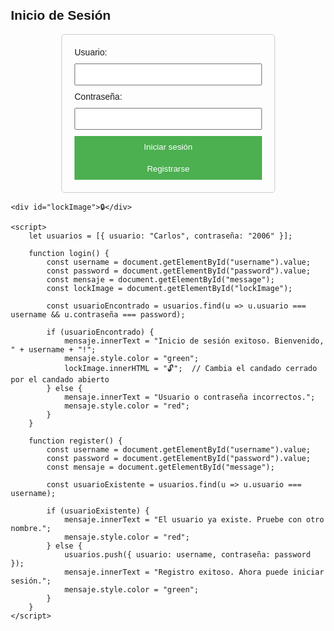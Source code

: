 
<html>
<head>
    <meta charset="UTF-8">
    <title>Inicio de Sesión</title>
    <style>
        body { font-family: Arial, sans-serif; margin: 20px; }
        form { max-width: 300px; margin: auto; padding: 20px; border: 1px solid #ccc; border-radius: 5px; }
        input { display: block; width: 100%; padding: 8px; margin: 10px 0; }
        button { width: 100%; padding: 10px; background-color: #4CAF50; color: white; border: none; cursor: pointer; }
        .message { text-align: center; color: red; }
        #lockImage { display: block; margin-top: 20px; text-align: center; font-size: 50px; }
    </style>
</head>
<body>
    <h2>Inicio de Sesión</h2>
    <form id="loginForm">
        <label>Usuario:</label>
        <input type="text" id="username" required>
        <label>Contraseña:</label>
        <input type="password" id="password" required>
        <button type="button" onclick="login()">Iniciar sesión</button>
        <button type="button" onclick="register()">Registrarse</button>
    </form>
    <div class="message" id="message"></div>

    <div id="lockImage">🔒</div>

    <script>
        let usuarios = [{ usuario: "Carlos", contraseña: "2006" }];

        function login() {
            const username = document.getElementById("username").value;
            const password = document.getElementById("password").value;
            const mensaje = document.getElementById("message");
            const lockImage = document.getElementById("lockImage");

            const usuarioEncontrado = usuarios.find(u => u.usuario === username && u.contraseña === password);

            if (usuarioEncontrado) {
                mensaje.innerText = "Inicio de sesión exitoso. Bienvenido, " + username + "!";
                mensaje.style.color = "green";
                lockImage.innerHTML = "🔓";  // Cambia el candado cerrado por el candado abierto
            } else {
                mensaje.innerText = "Usuario o contraseña incorrectos.";
                mensaje.style.color = "red";
            }
        }

        function register() {
            const username = document.getElementById("username").value;
            const password = document.getElementById("password").value;
            const mensaje = document.getElementById("message");

            const usuarioExistente = usuarios.find(u => u.usuario === username);

            if (usuarioExistente) {
                mensaje.innerText = "El usuario ya existe. Pruebe con otro nombre.";
                mensaje.style.color = "red";
            } else {
                usuarios.push({ usuario: username, contraseña: password });
                mensaje.innerText = "Registro exitoso. Ahora puede iniciar sesión.";
                mensaje.style.color = "green";
            }
        }
    </script>
</body>
</html>
